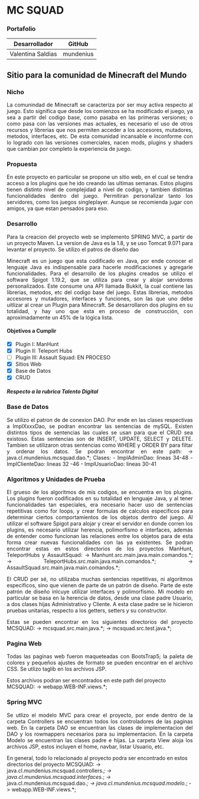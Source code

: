 # MC SQUAD
### Portafolio

|Desarrollador|GitHub|
|-------|---|
|Valentina Saldias|mundenius|

## Sitio para la comunidad de Minecraft del Mundo

### Nicho

<p style="text-align: justify;">La comunindad de Minecraft se caracteriza por ser muy activa respecto al juego. Esto significa que desde los comienzos se ha modificado el juego, ya sea a partir del codigo base, como pasaba en las primeras versiones; o como pasa con las versiones mas actuales, es necesario el uso de otros recursos y librerias que nos permiten acceder a los accesores, mutadores, metodos, interfaces, etc. De esta comunidad incansable e inconforme con lo logrado con las versiones comerciales, nacen mods, plugins y shaders que cambian por completo la experiencia de juego.  
</p>

### Propuesta

<p style="text-align: justify;">
En este proyecto en particular se propone un sitio web, en el cual se tendra acceso a los plugins que he ido creando las ultimas semanas. Estos plugins tienen distinto nivel de complejidad a nivel de codigo, y tambien distintas funcionalidades dentro del juego. Permitiran personalizar tanto los servidores, como los juegos singleplayer. Aunque se recomienda jugar con amigos, ya que estan pensados para eso. 
</p>


### Desarrollo

<p style="text-align: justify;">
Para la creacion del proyecto web se implemento SPRING MVC, a partir de un proyecto Maven. La version de Java es la 1.8, y se uso Tomcat 9.071 para levantar el proyecto. Se utilizo el patros de diseño dao 
</p>
<p style="text-align: justify;">
Minecraft es un juego que esta codificado en Java, por ende conocer el lenguaje Java es indispensable para hacerle modificaciones y agregarle funcionalidades. Para el desarrollo de los plugins creados se utilizo el software Spigot 1.19.2, que se utiliza para crear y alojar servidores personalizados. Este consume una API llamada Bukkit, la cual contiene las librerias, metodos, etc del codigo base del juego. Estas librerias, metodos accesores y mutadores, interfaces y funciones, son las que uno debe uitlizar al crear un Plugin para Minecraft. Se desarrollaron dos plugins en su totalidad, y hay uno que esta en proceso de construcción, con aproximadamente un 45% de la lógica lista.   
</p>

#### Objetivos a Cumplir
- [x] Plugin I: ManHunt
- [x] Plugin II: Teleport Hubs
- [ ] Plugin III: Assault Squad: EN PROCESO
- [x] Sitios Web
- [x] Base de Datos
- [x] CRUD

##### Respecto a la rubrica Talento Digital

<h3> Base de Datos </h3>
<p style="text-align: justify;"> 
Se utilizo el patron de de conexion DAO. Por ende en las clases respectivas a ImplXxxxDao, se podran encontrar las sentencias de mySQL. 
Existen distintos tipos de sentencias las cuales se usan para que el CRUD sea existoso. Estas sentencias son de INSERT, UPDATE, SELECT y DELETE. Tambien se utilizaron otras sentencias como WHERE y ORDER BY para filtar y ordenar los datos.
Se podran encontrar en este path: 
-> java.cl.mundenius.mcsquad.dao.*;
Clases:
	- ImplAdminDao: lineas 34-48
	- ImplClienteDao: lineas 32 -46
	- ImplUsuarioDao: lineas 30-41
</p>

<h3> Algoritmos y Unidades de Prueba </h3>
<p style="text-align: justify;"> 
El grueso de los algoritmos de mis codigos, se encuentra en los plugins. Los plugins fueron codificados en su totalidad en lenguaje Java, y al tener funcionalidades tan especiales, era necesario hacer uso de sentencias repetitivas como for loops, y crear formulas de calculos especificos para determinar ciertos comportamientos de los objetos dentro del juego.
Al utilizar el software Spigot para alojar y crear el servidor en donde corren los plugins, es necesario utilizar herencia, polimorfismo e interfaces, además de entender como funcionan las relaciones entre los objetos para de esta forma crear nuevas funcionalidades con las ya existentes. 
Se podran encontrar estas en estos directorios de los proyectos ManHunt, TeleportHubs y AssaultSquad:
-> Manhunt.src.main.java.main.comandos.*;
-> TeleportHubs.src.main.java.main.comandos.*;
-> AssaultSquad.src.main.java.main.comandos.*;
</p>
<p style="text-align: justify;"> 
El CRUD per sé, no utilizaba muchas sentencias repetitivas, ni algoritmos especificos, sino que vienen de parte de un patrón de diseño. Parte de este patrón de diseño inlcuye utilizar interfaces y polimorfismo. Mi modelo en particular se basa en la herencia de datos, desde una clase padre Usuario, a dos clases hijas Administrativo y Cliente. A esta clase padre se le hicieron pruebas unitarias, respecto a los getters, setters y su constructor. 
</p>
<p style="text-align: justify;"> 
Estas se pueden encontrar en los siguientes directorios del proyecto MCSQUAD:
-> mcsquad.src.main.java.*;
-> mcsquad.src.test.java.*;
</p>


<h3> Pagina Web </h3>
<p style="text-align: justify;"> 
Todas las paginas web fueron maqueteadas con BootsTrap5; la paleta de colores y pequeños ajustes de formato se pueden encontrar en el archivo CSS. Se utlizo taglib en los archivos JSP.

Estos archivos podran ser encontrados en este path del proyecto MCSQUAD: 
-> webapp.WEB-INF.views.*;

</p>

<h3> Spring MVC </h3>
<p style="text-align: justify;"> 
Se utlizo el modelo MVC para crear el proyecto, por ende dentro de la carpeta Controllers se encuentran todos los controladores de las paginas web. 
En la carpeta DAO se encuentran las clases de implementacion del DAO y los rowmappers necesarios para su implementacion. 
En la carpeta Modelo se encuentran las clases padre e hijas. 
La carpeta View aloja los archivos JSP, estos incluyen el home, navbar, listar Usuario, etc.

En general, todo lo relacionado al proyecto podra ser encontrado en estos directorios del proyecto MCSQUAD: 
-> java.cl.mundenius.mcsquad.controllers.*;
-> java.cl.mundenius.mcsquad.interfaces.*;
-> java.cl.mundenius.mcsquad.dao.*;
-> java.cl.mundenius.mcsquad.modelo.*;
-> webapp.WEB-INF.views.*;
</p>
